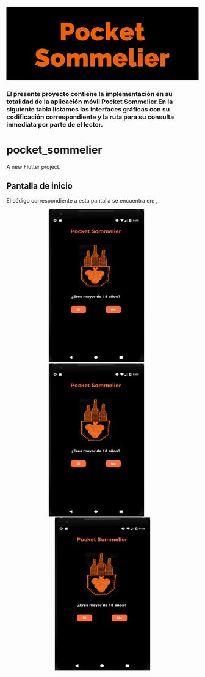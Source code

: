<p align="center">
  <img src="https://github.com/Cris1997/Assets/blob/master/Pocket%20Sommelier.png">
</p>

### El presente proyecto contiene la implementación en su totalidad de la aplicación móvil Pocket Sommelier.En la siguiente tabla listamos las interfaces gráficas con su codificación correspondiente y la ruta para su consulta inmediata por parte de el lector.




# pocket_sommelier

A new Flutter project.

## Pantalla de inicio
El código correspondiente a esta pantalla se encuentra en: ,
<p align="center">
  <img src="https://github.com/Cris1997/Assets/blob/master/1.png" width="250" height="400">
   &nbsp; 
   &nbsp; 
   &nbsp; 
   &nbsp; 
  <img src="https://github.com/Cris1997/Assets/blob/master/1.png" width="250" height="400">
   &nbsp; 
   &nbsp; 
   &nbsp; 
   &nbsp;
  <img src="https://github.com/Cris1997/Assets/blob/master/1.png" width="250" height="400">
</p5


